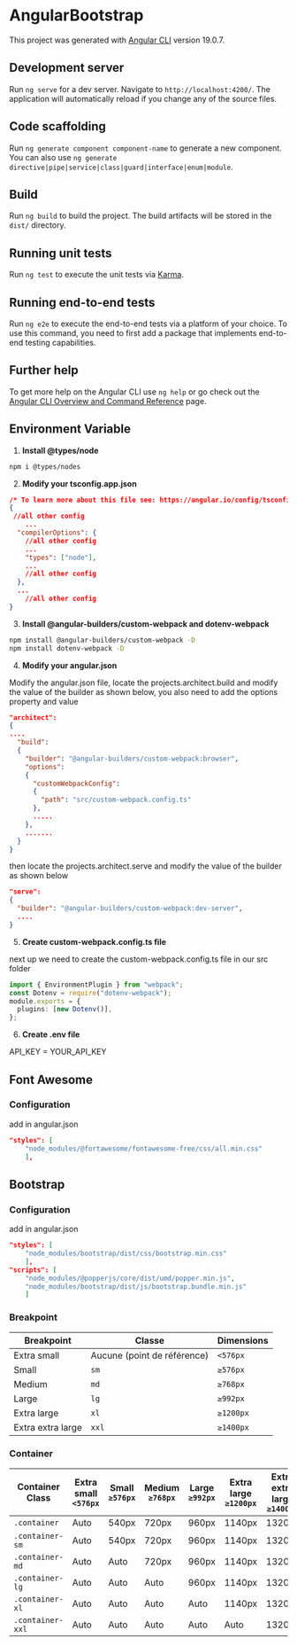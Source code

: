 # AngularBootstrap

This project was generated with [Angular CLI](https://github.com/angular/angular-cli) version 19.0.7.

## Development server

Run `ng serve` for a dev server. Navigate to `http://localhost:4200/`. The application will automatically reload if you change any of the source files.

## Code scaffolding

Run `ng generate component component-name` to generate a new component. You can also use `ng generate directive|pipe|service|class|guard|interface|enum|module`.

## Build

Run `ng build` to build the project. The build artifacts will be stored in the `dist/` directory.

## Running unit tests

Run `ng test` to execute the unit tests via [Karma](https://karma-runner.github.io).

## Running end-to-end tests

Run `ng e2e` to execute the end-to-end tests via a platform of your choice. To use this command, you need to first add a package that implements end-to-end testing capabilities.

## Further help

To get more help on the Angular CLI use `ng help` or go check out the [Angular CLI Overview and Command Reference](https://angular.dev/tools/cli) page.

## Environment Variable

1. **Install @types/node**

```bash
npm i @types/nodes
```

2. **Modify your tsconfig.app.json**

```json
/* To learn more about this file see: https://angular.io/config/tsconfig. */
{
 //all other config
    ...
  "compilerOptions": {
    //all other config
    ...
    "types": ["node"],
    ...
    //all other config
  },
  ...
    //all other config
}
```

3. **Install @angular-builders/custom-webpack and dotenv-webpack**

```bash
npm install @angular-builders/custom-webpack -D
npm install dotenv-webpack -D
```

4. **Modify your angular.json**

Modify the angular.json file, locate the projects.architect.build and modify the value of the builder as shown below, you also need to add the options property and value

```json
"architect":
{
....
  "build":
  {
    "builder": "@angular-builders/custom-webpack:browser",
    "options":
    {
      "customWebpackConfig":
      {
        "path": "src/custom-webpack.config.ts"
      },
      .....
    },
    .......
  }
}
```

then locate the projects.architect.serve and modify the value of the builder as shown below

```json
"serve":
{
  "builder": "@angular-builders/custom-webpack:dev-server",
  ....
}
```

5. **Create custom-webpack.config.ts file**

next up we need to create the custom-webpack.config.ts file in our src folder

```ts
import { EnvironmentPlugin } from "webpack";
const Dotenv = require("dotenv-webpack");
module.exports = {
  plugins: [new Dotenv()],
};
```

6. **Create .env file**

API_KEY = YOUR_API_KEY

## Font Awesome

### Configuration

add in angular.json

```json
"styles": [
    "node_modules/@fortawesome/fontawesome-free/css/all.min.css"
    ],

```

## Bootstrap

### Configuration

add in angular.json

```json
"styles": [
    "node_modules/bootstrap/dist/css/bootstrap.min.css"
    ],
"scripts": [
    "node_modules/@popperjs/core/dist/umd/popper.min.js",
    "node_modules/bootstrap/dist/js/bootstrap.bundle.min.js"
    ]
```

### Breakpoint

| Breakpoint        | Classe                      | Dimensions |
| ----------------- | --------------------------- | ---------- |
| Extra small       | Aucune (point de référence) | `<576px`   |
| Small             | `sm`                        | `≥576px`   |
| Medium            | `md`                        | `≥768px`   |
| Large             | `lg`                        | `≥992px`   |
| Extra large       | `xl`                        | `≥1200px`  |
| Extra extra large | `xxl`                       | `≥1400px`  |

### Container

| Container Class  | Extra small `<576px` | Small `≥576px` | Medium `≥768px` | Large `≥992px` | Extra large `≥1200px` | Extra extra large `≥1400px` |
| ---------------- | -------------------- | -------------- | --------------- | -------------- | --------------------- | --------------------------- |
| `.container`     | Auto                 | 540px          | 720px           | 960px          | 1140px                | 1320px                      |
| `.container-sm`  | Auto                 | 540px          | 720px           | 960px          | 1140px                | 1320px                      |
| `.container-md`  | Auto                 | Auto           | 720px           | 960px          | 1140px                | 1320px                      |
| `.container-lg`  | Auto                 | Auto           | Auto            | 960px          | 1140px                | 1320px                      |
| `.container-xl`  | Auto                 | Auto           | Auto            | Auto           | 1140px                | 1320px                      |
| `.container-xxl` | Auto                 | Auto           | Auto            | Auto           | Auto                  | 1320px                      |
